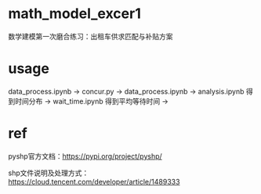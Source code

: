 # math_model_excer1
数学建模第一次磨合练习：出租车供求匹配与补贴方案

# usage

data_process.ipynb -> concur.py -> data_process.ipynb ->
analysis.ipynb 得到时间分布 ->
wait_time.ipynb 得到平均等待时间 ->


# ref

pyshp官方文档：https://pypi.org/project/pyshp/

shp文件说明及处理方式：https://cloud.tencent.com/developer/article/1489333 

